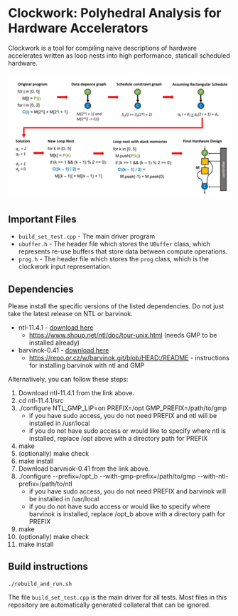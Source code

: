# Clockwork: Polyhedral Analysis for Hardware Accelerators

Clockwork is a tool for compiling naive descriptions of hardware accelerates written as loop nests into high performance, staticall scheduled hardware.

![](./pictures/polyhedral_scheduling_figure_2.jpg)

## Important Files
* `build_set_test.cpp` - The main driver program
* `ubuffer.h` - The header file which stores the `UBuffer` class, which represents re-use buffers that store data between compute operations.
* `prog.h` - The header file which stores the `prog` class, which is the clockwork input representation.

## Dependencies

Please install the specific versions of the listed dependencies. Do
not just take the latest release on NTL or barvinok.

* ntl-11.4.1 - [download here](https://shoup.net/ntl/download.html) 
    * https://www.shoup.net/ntl/doc/tour-unix.html (needs GMP to be installed already)
* barvinok-0.41 - [download here](http://barvinok.gforge.inria.fr/)
   * https://repo.or.cz/w/barvinok.git/blob/HEAD:/README - instructions for installing barvinok with ntl and GMP

Alternatively, you can follow these steps:
1. Download ntl-11.4.1 from the link above.
2. cd ntl-11.4.1/src
3. ./configure NTL_GMP_LIP=on PREFIX=/opt GMP_PREFIX=/path/to/gmp
   * if you have sudo access, you do not need PREFIX and ntl will be installed in /usr/local
   * if you do not have sudo access or would like to specify where ntl is installed, replace /opt above with a directory path for PREFIX
4. make
5. (optionally) make check
6. make install
7. Download barvniok-0.41 from the link above.
8. ./configure --prefix=/opt_b --with-gmp-prefix=/path/to/gmp --with-ntl-prefix=/path/to/ntl
   * if you have sudo access, you do not need PREFIX and barvinok will be installed in /usr/local
   * if you do not have sudo access or would like to specify where barvinok is installed, replace /opt_b above with a directory path for PREFIX
9. make
10. (optionally) make check
11. make install

## Build instructions

    ./rebuild_and_run.sh

The file `build_set_test.cpp` is the main driver for all tests.
Most files in this repository are automatically generated collateral
that can be ignored.

